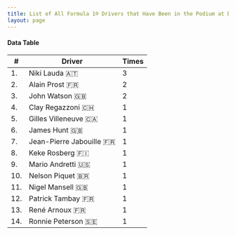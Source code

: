 ```yaml
---
title: List of All Formula 1® Drivers that Have Been in the Podium at Dijon-Prenois
layout: page
---
```


<canvas id="chart" width="400" height="180"></canvas>
<script>
var data = {
    "datasets": [
        {
            "backgroundColor": "#f3a935",
            "borderColor": "#f68639",
            "borderWidth": 1,
            "data": [
                3.0,
                2.0,
                2.0,
                1.0,
                1.0,
                1.0,
                1.0,
                1.0,
                1.0,
                1.0,
                1.0,
                1.0,
                1.0,
                1.0
            ],
            "label": "Times"
        }
    ],
    "labels": [
        "Niki Lauda 🇦🇹",
        "Alain Prost 🇫🇷",
        "John Watson 🇬🇧",
        "Clay Regazzoni 🇨🇭",
        "Gilles Villeneuve 🇨🇦",
        "James Hunt 🇬🇧",
        "Jean-Pierre Jabouille 🇫🇷",
        "Keke Rosberg 🇫🇮",
        "Mario Andretti 🇺🇸",
        "Nelson Piquet 🇧🇷",
        "Nigel Mansell 🇬🇧",
        "Patrick Tambay 🇫🇷",
        "René Arnoux 🇫🇷",
        "Ronnie Peterson 🇸🇪"
    ]
};
var options = {
  legend: {
    display: false
  },
  scales: {
    xAxes: [{
      ticks: {
        beginAtZero: true,
        maxRotation: 180,
        display: window.innerWidth > 800
      }
    }],
    yAxes: [{
      ticks: {
        beginAtZero: true
      }
    }]
  },
  onResize: function(chart, size) {
    chart.options.scales.xAxes[0].ticks.display = size.width > 800;
  }
};
new Chart("chart", {
    data: data,
    type: 'bar',
    options: options
});
</script>



#### Data Table

| # | Driver | Times |
|--|--|--|
| 1. | Niki Lauda 🇦🇹 | 3 |
| 2. | Alain Prost 🇫🇷 | 2 |
| 3. | John Watson 🇬🇧 | 2 |
| 4. | Clay Regazzoni 🇨🇭 | 1 |
| 5. | Gilles Villeneuve 🇨🇦 | 1 |
| 6. | James Hunt 🇬🇧 | 1 |
| 7. | Jean-Pierre Jabouille 🇫🇷 | 1 |
| 8. | Keke Rosberg 🇫🇮 | 1 |
| 9. | Mario Andretti 🇺🇸 | 1 |
| 10. | Nelson Piquet 🇧🇷 | 1 |
| 11. | Nigel Mansell 🇬🇧 | 1 |
| 12. | Patrick Tambay 🇫🇷 | 1 |
| 13. | René Arnoux 🇫🇷 | 1 |
| 14. | Ronnie Peterson 🇸🇪 | 1 |
